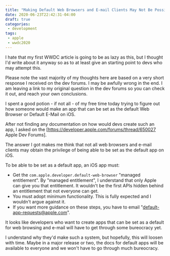 ```yaml
---
title: "Making Default Web Browsers and E-mail Clients May Not Be Possible For All Devs."
date: 2020-06-23T22:42:31-04:00
draft: true
categories:
 - development
tags:
 - apple
 - wwdc2020
---
```


I hate that my first WWDC article is going to be as lazy as this, but I thought I'd write about it anyway so as to at least give an starting point to devs who may attempt this.

Please note the vast majority of my thoughts here are based on a very short response I received on the dev forums. I may be awfully wrong in the end. I am leaving a link to my original question in the dev forums so you can check it out, and reach your own conclusions.

I spent a good potion - if not all - of my free time today trying to figure out how someone would make an app that can be set as the default Web Browser or Default E-Mail on iOS.

After not finding any documentation on how would devs create such an app, I asked on the [https://developer.apple.com/forums/thread/650027 Apple Dev Forums].

The answer I got makes me think that not all web browsers and e-mail clients may obtain the privilege of being able to be set as the default app on iOS.

To be able to be set as a default app, an iOS app must:

- Get the `com.apple.developer.default-web-browser` "managed entitlement". By "managed entitlement", I understand that only Apple can give you that entitlement. It wouldn't be the first APIs hidden behind an entitlement that not everyone can get.
- You must adopt minimum functionality. This is fully expected and I wouldn't argue against it.
- If you want more guidance on these steps, you have to email "default-app-requests@apple.com".

It looks like developers who want to create apps that can be set as a default for web browsing and e-mail will have to get through some bureocracy yet.

I understand why they'd make such a system, but hopefully, this will loosen with time. Maybe in a major release or two, the docs for default apps will be available to everyone and we won't have to go through much bureocracy.